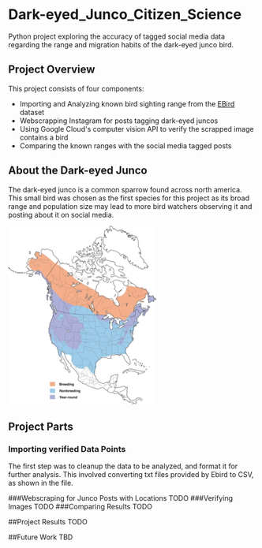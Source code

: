 # Dark-eyed_Junco_Citizen_Science
Python project exploring the accuracy of tagged social media data regarding the range and migration habits of the dark-eyed junco bird.

## Project Overview
This project consists of four components:
* Importing and Analyzing known bird sighting range from the [EBird](https://ebird.org/home) dataset
* Webscrapping Instagram for posts tagging dark-eyed juncos
* Using Google Cloud's computer vision API to verify the scrapped image contains a bird
* Comparing the known ranges with the social media tagged posts

## About the Dark-eyed Junco
The dark-eyed junco is a common sparrow found across north america. This small bird was chosen as the first species for this project as its broad range and population size may lead to more bird watchers observing it and posting about it on social media. 

<img src="https://github.com/ckresnye/Dark-eyed_Junco_Citizen_Science/blob/main/images/dark-eyed-junco-range.jpg" alt="Dark Eyed Junco Range" width="300px">

## Project Parts
### Importing verified Data Points
The first step was to cleanup the data to be analyzed, and format it for further analysis. This involved converting txt files provided by Ebird to CSV, as shown in the file.

###Webscraping for Junco Posts with Locations
TODO
###Verifying Images 
TODO
###Comparing Results
TODO

##Project Results
TODO

##Future Work
TBD
